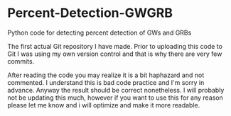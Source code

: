 # Percent-Detection-GWGRB
Python code for detecting percent detection of GWs and GRBs

The first actual Git repository I have made. Prior to uploading this code to Git I was using my own version control and that is why there are very few commits. 

After reading the code you may realize it is a bit haphazard and not commented. I understand this is bad code practice and I'm sorry in advance. Anyway the result should be correct nonetheless. I will probably not be updating this much, however if you want to use this for any reason please let me know and i will optimize and make it more readable.
